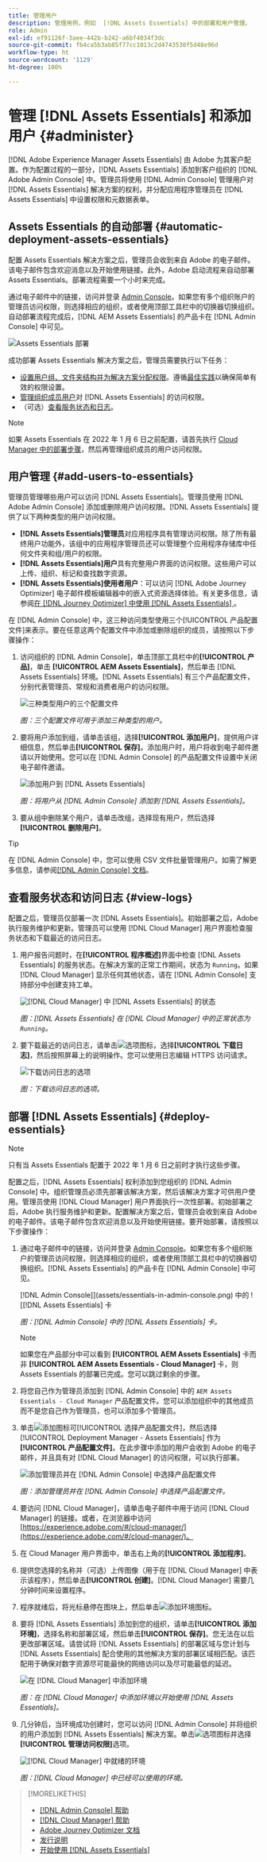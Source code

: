 ```yaml
---
title: 管理用户
description: 管理用例，例如  [!DNL Assets Essentials] 中的部署和用户管理。
role: Admin
exl-id: ef91126f-3aee-442b-b242-a6bf4034f3dc
source-git-commit: fb4ca5b3ab85f77cc1013c2d4743530f5d48e96d
workflow-type: ht
source-wordcount: '1129'
ht-degree: 100%

---
```


# 管理 [!DNL Assets Essentials] 和添加用户 {#administer}

[!DNL Adobe Experience Manager Assets Essentials] 由 Adobe 为其客户配置。作为配置过程的一部分，[!DNL Assets Essentials] 添加到客户组织的 [!DNL Adobe Admin Console] 中。管理员将使用 [!DNL Admin Console] 管理用户对 [!DNL Assets Essentials] 解决方案的权利，并分配应用程序管理员在 [!DNL Assets Essentials] 中设置权限和元数据表单。

## Assets Essentials 的自动部署 {#automatic-deployment-assets-essentials}

配置 Assets Essentials 解决方案之后，管理员会收到来自 Adobe 的电子邮件。该电子邮件包含欢迎消息以及开始使用链接。此外，Adobe 启动流程来自动部署 Assets Essentials。部署流程需要一个小时来完成。

通过电子邮件中的链接，访问并登录 [Admin Console](https://adminconsole.adobe.com)。如果您有多个组织账户的管理员访问权限，则选择相应的组织，或者使用顶部工具栏中的切换器切换组织。自动部署流程完成后，[!DNL AEM Assets Essentials] 的产品卡在 [!DNL Admin Console] 中可见。

![Assets Essentials 部署](assets/assets-essentials-deployment.png)

成功部署 Assets Essentials 解决方案之后，管理员需要执行以下任务：

* [设置用户组、文件夹结构并为解决方案分配权限](manage-permissions.md)。遵循[最佳实践](permission-management-best-practices.md)以确保简单有效的权限设置。
* [管理组织成员用户](#add-users-to-essentials)对 [!DNL Assets Essentials] 的访问权限。
* （可选）[查看服务状态和日志](#view-logs)。

>[!NOTE]
>
>如果 Assets Essentials 在 2022 年 1 月 6 日之前配置，请首先执行 [Cloud Manager 中的部署步骤](#deploy-essentials)，然后再管理组织成员的用户访问权限。


## 用户管理 {#add-users-to-essentials}

管理员管理哪些用户可以访问 [!DNL Assets Essentials]。管理员使用 [!DNL Adobe Admin Console] 添加或删除用户访问权限。[!DNL Assets Essentials] 提供了以下两种类型的用户访问权限。

* **[!DNL Assets Essentials]管理员**&#x200B;对应用程序具有管理访问权限。除了所有最终用户功能外，该组中的应用程序管理员还可以管理整个应用程序存储库中任何文件夹和组/用户的权限。
* **[!DNL Assets Essentials]用户**&#x200B;具有完整用户界面的访问权限。这些用户可以上传、组织、标记和查找数字资源。
* **[!DNL Assets Essentials]使用者用户**：可以访问 [!DNL Adobe Journey Optimizer] 电子邮件模板编辑器中的嵌入式资源选择体验。有关更多信息，请参阅[在 [!DNL Journey Optimizer] 中使用 [!DNL Assets Essentials] ](https://experienceleague.adobe.com/docs/journey-optimizer/using/create-messages/assets-essentials.html?lang=zh-Hans)。

在 [!DNL Admin Console] 中，这三种访问类型使用三个[!UICONTROL 产品配置文件]来表示。要在任意这两个配置文件中添加或删除组织的成员，请按照以下步骤操作：

1. 访问组织的 [!DNL Admin Console]，单击顶部工具栏中的&#x200B;**[!UICONTROL 产品]**，单击 **[!UICONTROL AEM Assets Essentials]**，然后单击 [!DNL Assets Essentials] 环境。[!DNL Assets Essentials] 有三个产品配置文件，分别代表管理员、常规和消费者用户的访问权限。

   ![三种类型用户的三个配置文件](assets/admin-console-admin-profile.png)
   <!-- Need to update screenshot to include 3 profiles -->

   *图：三个配置文件可用于添加三种类型的用户。*

1. 要将用户添加到组，请单击该组，选择&#x200B;**[!UICONTROL 添加用户]**，提供用户详细信息，然后单击&#x200B;**[!UICONTROL 保存]**。添加用户时，用户将收到电子邮件邀请以开始使用。您可以在 [!DNL Admin Console] 的产品配置文件设置中关闭电子邮件邀请。

   ![添加用户到 [!DNL Assets Essentials]](assets/adminconsole-add-user.png)

   *图：将用户从 [!DNL Admin Console] 添加到 [!DNL Assets Essentials]。*

1. 要从组中删除某个用户，请单击改组，选择现有用户，然后选择&#x200B;**[!UICONTROL 删除用户]**。

>[!TIP]
>
>在 [!DNL Admin Console] 中，您可以使用 CSV 文件批量管理用户。如需了解更多信息，请参阅[[!DNL Admin Console] 文档](https://helpx.adobe.com/cn/enterprise/using/accounts.html)。

## 查看服务状态和访问日志 {#view-logs}

配置之后，管理员仅部署一次 [!DNL Assets Essentials]。初始部署之后，Adobe 执行服务维护和更新。管理员可以使用 [!DNL Cloud Manager] 用户界面检查服务状态和下载最近的访问日志。

1. 用户报告问题时，在&#x200B;**[!UICONTROL 程序概述]**&#x200B;界面中检查 [!DNL Assets Essentials] 的服务状态。在解决方案的正常工作期间，状态为 `Running`。如果 [!DNL Cloud Manager] 显示任何其他状态，请在 [!DNL Admin Console] 支持部分中创建支持工单。

   ![[!DNL Cloud Manager]](assets/cloudmanager-manage-access-essentials.png) 中 [!DNL Assets Essentials] 的状态

   *图：[!DNL Assets Essentials] 在 [!DNL Cloud Manager] 中的正常状态为 `Running`。*

1. 要下载最近的访问日志，请单击![选项图标](assets/do-not-localize/options-ellipses-icon.png)，选择&#x200B;**[!UICONTROL 下载日志]**，然后按照屏幕上的说明操作。您可以使用日志编辑 HTTPS 访问请求。

   ![ 下载访问日志的选项](assets/cloudmanager-download-logs.png)

   *图：下载访问日志的选项。*

## 部署 [!DNL Assets Essentials] {#deploy-essentials}

>[!NOTE]
>
>只有当 Assets Essentials 配置于 2022 年 1 月 6 日之前时才执行这些步骤。

配置之后，[!DNL Assets Essentials] 权利添加到您组织的 [!DNL Admin Console] 中。组织管理员必须先部署该解决方案，然后该解决方案才可供用户使用。管理员使用 [!DNL Cloud Manager] 用户界面执行一次性部署。初始部署之后，Adobe 执行服务维护和更新。配置解决方案之后，管理员会收到来自 Adobe 的电子邮件。该电子邮件包含欢迎消息以及开始使用链接。要开始部署，请按照以下步骤操作：

1. 通过电子邮件中的链接，访问并登录 [Admin Console](https://adminconsole.adobe.com)。如果您有多个组织账户的管理员访问权限，则选择相应的组织，或者使用顶部工具栏中的切换器切换组织。[!DNL Assets Essentials] 的产品卡在 [!DNL Admin Console] 中可见。

   [!DNL Admin Console]](assets/essentials-in-admin-console.png) 中的 ![[!DNL Assets Essentials] 卡

   *图：[!DNL Admin Console] 中的 [!DNL Assets Essentials] 卡。*

   >[!NOTE]
   >
   >如果您在产品部分中可以看到 **[!UICONTROL AEM Assets Essentials]** 卡而非 **[!UICONTROL AEM Assets Essentials - Cloud Manager]** 卡，则 Assets Essentials 的部署已完成。您可以跳过剩余的步骤。

1. 将您自己作为管理员添加到 [!DNL Admin Console] 中的 `AEM Assets Essentials - Cloud Manager` 产品配置文件。您可以添加组织中的其他成员而不是您自己作为管理员，也可以添加多个管理员。

1. 单击![添加图标](assets/do-not-localize/add-icon.svg)可[!UICONTROL 选择产品配置文件]，然后选择 [!UICONTROL Deployment Manager - Assets Essentials] 作为&#x200B;**[!UICONTROL 产品配置文件]**。在此步骤中添加的用户会收到 Adobe 的电子邮件，并且具有对 [!DNL Cloud Manager] 的访问权限，可以执行部署。

   ![添加管理员并在 [!DNL Admin Console]](assets/adminconsole-user1.png) 中选择产品配置文件

   *图：添加管理员并在 [!DNL Admin Console] 中选择产品配置文件。*

1. 要访问 [!DNL Cloud Manager]，请单击电子邮件中用于访问 [!DNL Cloud Manager] 的链接。或者，在浏览器中访问 [https://experience.adobe.com/#/cloud-manager/](https://experience.adobe.com/#/cloud-manager/)。

1. 在 Cloud Manager 用户界面中，单击右上角的&#x200B;**[!UICONTROL 添加程序]**。

1. 提供您选择的名称并（可选）上传图像（用于在 [!DNL Cloud Manager] 中表示该程序），然后单击&#x200B;**[!UICONTROL 创建]**。[!DNL Cloud Manager] 需要几分钟时间来设置程序。

1. 程序就绪后，将光标悬停在图块上，然后单击![添加环境图标](assets/do-not-localize/add-environment-icon.png)。

1. 要将 [!DNL Assets Essentials] 添加到您的组织，请单击&#x200B;**[!UICONTROL 添加环境]**，选择名称和部署区域，然后单击&#x200B;**[!UICONTROL 保存]**。您无法在以后更改部署区域。请尝试将 [!DNL Assets Essentials] 的部署区域与您计划与 [!DNL Assets Essentials] 配合使用的其他解决方案的部署区域相匹配。该匹配用于确保对数字资源尽可能最快的网络访问以及尽可能最低的延迟。

   ![在 [!DNL Cloud Manager]](assets/cloudmanager-add-environment-for-essentials.png) 中添加环境

   *图：在 [!DNL Cloud Manager] 中添加环境以开始使用 [!DNL Assets Essentials]。*

1. 几分钟后，当环境成功创建时，您可以访问 [!DNL Admin Console] 并将组织的用户添加到 [!DNL Assets Essentials] 解决方案。单击![选项图标](assets/do-not-localize/options-ellipses-icon.png)并选择&#x200B;**[!UICONTROL 管理访问权限]**&#x200B;选项。

   ![[!DNL Cloud Manager]](assets/cloudmanager-manage-access-essentials.png) 中就绪的环境

   *图：[!DNL Cloud Manager] 中已经可以使用的环境。*

>[!MORELIKETHIS]
>
>* [[!DNL Admin Console] 帮助](https://helpx.adobe.com/cn/enterprise/using/admin-console.html)
>* [[!DNL Cloud Manager] 帮助](https://experienceleague.adobe.com/docs/experience-manager-cloud-manager/using/introduction-to-cloud-manager.html?lang=zh-Hans)
>* [Adobe Journey Optimizer 文档](https://experienceleague.adobe.com/docs/journey-optimizer/using/ajo-home.html?lang=zh-Hans)
>* [发行说明](release-notes.md)
>* [开始使用 [!DNL Assets Essentials]](get-started.md)


